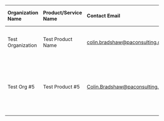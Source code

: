 | Organization Name | Product/Service Name | Contact Email | Contact Phone | Product Description/Maturity | Covered Use Cases | USDM Version Compatibility |
| :--- | :--- | :--- | :--- | :--- | :--- | :--- |
| Test Organization | Test Product Name | colin.bradshaw@paconsulting.com | 555-555-5555 | Test Entry #7 | Electronic Data Capture (EDC), eSource | 2.6 |
|  Test Org #5 | Test Product #5 | Colin.Bradshaw@paconsulting.com | 8168074990 | Test Entry #5 | Electronic Data Capture (EDC), Electronic Health Record (EHR), eSource | 2.5 |
